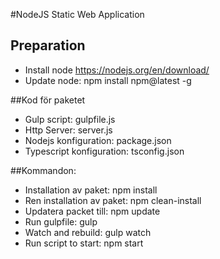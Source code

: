 #NodeJS Static Web Application

## Preparation
- Install node https://nodejs.org/en/download/
- Update node: npm install npm@latest -g

##Kod för paketet
- Gulp script: gulpfile.js
- Http Server: server.js
- Nodejs konfiguration: package.json
- Typescript konfiguration: tsconfig.json

##Kommandon:
- Installation av paket: npm install
- Ren installation av paket: npm clean-install
- Updatera packet till: npm update
- Run gulpfile: gulp
- Watch and rebuild: gulp watch
- Run script to start: npm start
